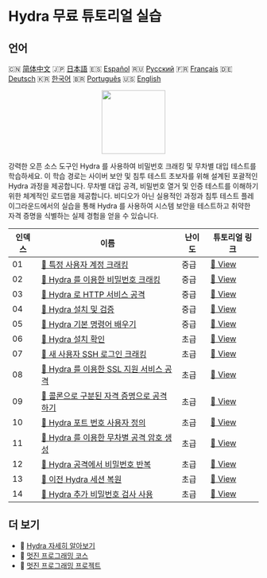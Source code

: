 # Hydra 무료 튜토리얼 실습

## 언어

🇨🇳 [简体中文](README_zh.md) 🇯🇵 [日本語](README_ja.md) 🇪🇸 [Español](README_es.md) 🇷🇺 [Русский](README_ru.md) 🇫🇷 [Français](README_fr.md) 🇩🇪 [Deutsch](README_de.md) 🇰🇷 [한국어](README_ko.md) 🇧🇷 [Português](README_pt.md) 🇺🇸 [English](README.md) 

<div align="center">
<img width="128px" src="https://file.labex.io/path/fqzGODJFWPbL.png">
</div>

강력한 오픈 소스 도구인 Hydra 를 사용하여 비밀번호 크래킹 및 무차별 대입 테스트를 학습하세요. 이 학습 경로는 사이버 보안 및 침투 테스트 초보자를 위해 설계된 포괄적인 Hydra 과정을 제공합니다. 무차별 대입 공격, 비밀번호 열거 및 인증 테스트를 이해하기 위한 체계적인 로드맵을 제공합니다. 비디오가 아닌 실용적인 과정과 침투 테스트 플레이그라운드에서의 실습을 통해 Hydra 를 사용하여 시스템 보안을 테스트하고 취약한 자격 증명을 식별하는 실제 경험을 얻을 수 있습니다.

|   인덱스 | 이름                                                                                                                             | 난이도   | 튜토리얼 링크                                                                                   |
|----------|----------------------------------------------------------------------------------------------------------------------------------|----------|-------------------------------------------------------------------------------------------------|
|       01 | [📖 특정 사용자 계정 크래킹](https://labex.io/ko/tutorials/linux-cracking-a-specific-user-account-415951)                        | 중급     | [🔗 View](https://labex.io/ko/tutorials/linux-cracking-a-specific-user-account-415951)          |
|       02 | [📖 Hydra 를 이용한 비밀번호 크래킹](https://labex.io/ko/tutorials/linux-using-hydra-to-crack-passwords-415960)                  | 중급     | [🔗 View](https://labex.io/ko/tutorials/linux-using-hydra-to-crack-passwords-415960)            |
|       03 | [📖 Hydra 로 HTTP 서비스 공격](https://labex.io/ko/tutorials/hydra-attack-http-services-with-hydra-549915)                       | 중급     | [🔗 View](https://labex.io/ko/tutorials/hydra-attack-http-services-with-hydra-549915)           |
|       04 | [📖 Hydra 설치 및 검증](https://labex.io/ko/tutorials/hydra-install-and-verify-hydra-549917)                                     | 중급     | [🔗 View](https://labex.io/ko/tutorials/hydra-install-and-verify-hydra-549917)                  |
|       05 | [📖 Hydra 기본 명령어 배우기](https://labex.io/ko/tutorials/hydra-learn-basic-hydra-commands-549918)                             | 중급     | [🔗 View](https://labex.io/ko/tutorials/hydra-learn-basic-hydra-commands-549918)                |
|       06 | [📖 Hydra 설치 확인](https://labex.io/ko/tutorials/hydra-verify-hydra-installation-549983)                                       | 초급     | [🔗 View](https://labex.io/ko/tutorials/hydra-verify-hydra-installation-549983)                 |
|       07 | [📖 새 사용자 SSH 로그인 크래킹](https://labex.io/ko/tutorials/hydra-crack-new-user-ssh-login-550712)                            | 초급     | [🔗 View](https://labex.io/ko/tutorials/hydra-crack-new-user-ssh-login-550712)                  |
|       08 | [📖 Hydra 를 이용한 SSL 지원 서비스 공격](https://labex.io/ko/tutorials/hydra-attack-ssl-enabled-services-with-hydra-550762)     | 초급     | [🔗 View](https://labex.io/ko/tutorials/hydra-attack-ssl-enabled-services-with-hydra-550762)    |
|       09 | [📖 콜론으로 구분된 자격 증명으로 공격하기](https://labex.io/ko/tutorials/hydra-attack-with-colon-separated-credentials-550763)  | 초급     | [🔗 View](https://labex.io/ko/tutorials/hydra-attack-with-colon-separated-credentials-550763)   |
|       10 | [📖 Hydra 포트 번호 사용자 정의](https://labex.io/ko/tutorials/hydra-customize-hydra-port-numbers-550765)                        | 초급     | [🔗 View](https://labex.io/ko/tutorials/hydra-customize-hydra-port-numbers-550765)              |
|       11 | [📖 Hydra 를 이용한 무차별 공격 암호 생성](https://labex.io/ko/tutorials/hydra-generate-passwords-with-hydra-brute-force-550769) | 초급     | [🔗 View](https://labex.io/ko/tutorials/hydra-generate-passwords-with-hydra-brute-force-550769) |
|       12 | [📖 Hydra 공격에서 비밀번호 반복](https://labex.io/ko/tutorials/hydra-loop-passwords-in-hydra-attacks-550771)                    | 초급     | [🔗 View](https://labex.io/ko/tutorials/hydra-loop-passwords-in-hydra-attacks-550771)           |
|       13 | [📖 이전 Hydra 세션 복원](https://labex.io/ko/tutorials/hydra-restore-a-previous-hydra-session-550772)                           | 초급     | [🔗 View](https://labex.io/ko/tutorials/hydra-restore-a-previous-hydra-session-550772)          |
|       14 | [📖 Hydra 추가 비밀번호 검사 사용](https://labex.io/ko/tutorials/hydra-use-additional-hydra-password-checks-550776)              | 초급     | [🔗 View](https://labex.io/ko/tutorials/hydra-use-additional-hydra-password-checks-550776)      |

## 더 보기

- 🔗 [Hydra 자세히 알아보기](https://labex.io/ko/skilltrees/hydra)
- 🔗 [멋진 프로그래밍 코스](https://github.com/labex-labs/awesome-programming-courses)
- 🔗 [멋진 프로그래밍 프로젝트](https://github.com/labex-labs/awesome-programming-projects)

